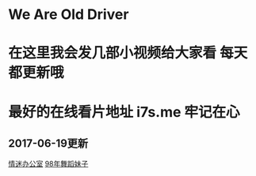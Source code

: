 # We Are Old Driver
# 在这里我会发几部小视频给大家看 每天都更新哦
# 最好的在线看片地址 i7s.me 牢记在心

## 2017-06-19更新
[情迷办公室](http://t.cn/Ro4EDYL)
[98年舞蹈妹子](https://i7s.me/x/mp4.php?url=http://kkkk9.bb149.com/p1733.mp4)
